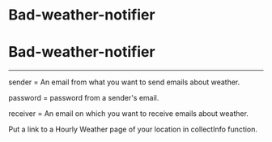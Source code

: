 # Bad-weather-notifier
# Bad-weather-notifier
----------------------
sender = An email from what you want to send emails about weather.

password = password from a sender's email.

receiver = An email on which you want to receive emails about weather.

Put a link to a Hourly Weather page of your location in collectInfo function.
